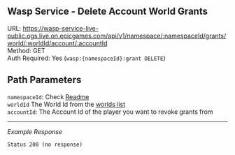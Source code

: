 ## Wasp Service - Delete Account World Grants

URL: https://wasp-service-live-public.ogs.live.on.epicgames.com/api/v1/namespace/:namespaceId/grants/world/:worldId/account/:accountId \
Method: GET \
Auth Required: Yes (`wasp:{namespaceId}:grant DELETE`)

## Path Parameters

`namespaceId`: Check [Readme](../../README.md) <br/>
`worldId` The World Id from the [worlds list](../AccountAccessibleWorld.md) <br/>
`accountId`: The Account Id of the player you want to revoke grants from

---

_Example Response_

`Status 200 (no response)`
